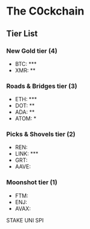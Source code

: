 # The C0ckchain
## Tier List
### New Gold tier (4)
- BTC: ***
- XMR: **

### Roads & Bridges tier (3)
- ETH: ***
- DOT: **
- ADA: **
- ATOM: *

### Picks & Shovels tier (2)
- REN: 
- LINK: ***
- GRT: 
- AAVE: 

### Moonshot tier (1)
- FTM: 
- ENJ: 
- AVAX: 

STAKE
UNI
SPI